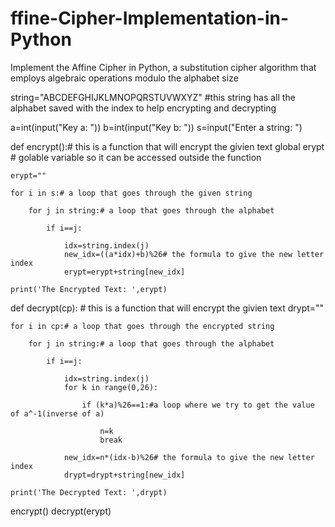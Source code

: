 # ffine-Cipher-Implementation-in-Python
Implement the Affine Cipher in Python, a substitution cipher algorithm that employs algebraic operations modulo the alphabet size


string="ABCDEFGHIJKLMNOPQRSTUVWXYZ" #this string has all the alphabet saved with the index to help encrypting and decrypting

a=int(input("Key a: "))
b=int(input("Key b: "))
s=input("Enter a string: ")


def encrypt():# this is a function that will encrypt the givien text
    global erypt # golable variable so it can be accessed outside the function
    
    erypt=""
    
    for i in s:# a loop that goes through the given string
        
        for j in string:# a loop that goes through the alphabet
            
            if i==j:
                
                idx=string.index(j)
                new_idx=((a*idx)+b)%26# the formula to give the new letter index
                erypt=erypt+string[new_idx]
  
    print('The Encrypted Text: ',erypt)
                
        
       
def decrypt(cp): # this is a function that will encrypt the givien text 
    drypt=""
    
    for i in cp:# a loop that goes through the encrypted string
        
        for j in string:# a loop that goes through the alphabet
            
            if i==j:
                
                idx=string.index(j)
                for k in range(0,26):
                    
                    if (k*a)%26==1:#a loop where we try to get the value of a^-1(inverse of a)
                        
                        n=k
                        break
                    
                new_idx=n*(idx-b)%26# the formula to give the new letter index
                drypt=drypt+string[new_idx]
                
    print('The Decrypted Text: ',drypt)

encrypt()
decrypt(erypt)
